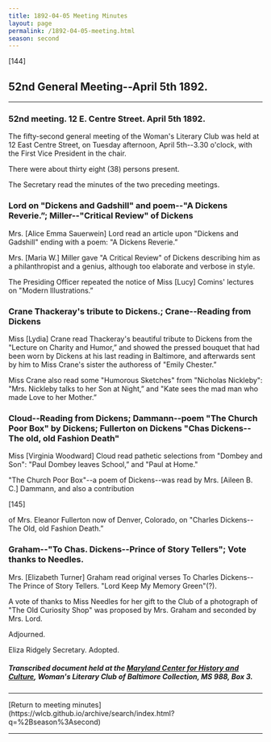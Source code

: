 ```yaml
---
title: 1892-04-05 Meeting Minutes
layout: page
permalink: /1892-04-05-meeting.html
season: second
---
```


<style>
    #maincontent{
        font-size:1.4em;
    }
</style>
[144]

## 52nd General Meeting--April 5th 1892.
<hr>

### 52nd meeting. 12 E. Centre Street. April 5th 1892.

The fifty-second general meeting of the Woman's Literary Club was held at 12 East Centre Street, on Tuesday afternoon, April 5th--3.30 o'clock, with the First Vice President in the chair.

There were about thirty eight (38) persons present.

The Secretary read the minutes of the two preceding meetings.

### Lord on "Dickens and Gadshill" and poem--"A Dickens Reverie.”; Miller--"Critical Review" of Dickens

Mrs. [Alice Emma Sauerwein] Lord read an article upon "Dickens and Gadshill" ending with a poem: "A Dickens Reverie.”

Mrs. [Maria W.] Miller gave "A Critical Review" of Dickens describing him as a philanthropist and a genius, although too elaborate and verbose in style.

The Presiding Officer repeated the notice of Miss [Lucy] Comins' lectures on "Modern Illustrations.”

### Crane Thackeray's tribute to Dickens.; Crane--Reading from Dickens

Miss [Lydia] Crane read Thackeray's beautiful tribute to Dickens from the "Lecture on Charity and Humor,” and showed the pressed bouquet that had been worn by Dickens at his last reading in Baltimore, and afterwards sent by him to Miss Crane's sister the authoress of "Emily Chester.”

Miss Crane also read some "Humorous Sketches" from "Nicholas Nickleby": "Mrs. Nickleby talks to her Son at Night,” and "Kate sees the mad man who made Love to her Mother.”

### Cloud--Reading from Dickens; Dammann--poem "The Church Poor Box" by Dickens; Fullerton on Dickens "Chas Dickens--The old, old Fashion Death"

Miss [Virginia Woodward] Cloud read pathetic selections from "Dombey and Son": "Paul Dombey leaves School,” and "Paul at Home."

"The Church Poor Box"--a poem of Dickens--was read by Mrs. [Aileen B. C.] Dammann, and also a contribution

[145]

of Mrs. Eleanor Fullerton now of Denver, Colorado, on "Charles Dickens--The Old, old Fashion Death.”

### Graham--"To Chas. Dickens--Prince of Story Tellers"; Vote thanks to Needles.

Mrs. [Elizabeth Turner] Graham read original verses To Charles Dickens--The Prince of Story Tellers. "Lord Keep My Memory Green"(?).

A vote of thanks to Miss Needles for her gift to the Club of a photograph of "The Old Curiosity Shop" was proposed by Mrs. Graham and seconded by Mrs. Lord.

Adjourned.

Eliza Ridgely
Secretary.
Adopted.

##### Transcribed document held at the [Maryland Center for History and Culture](http://mdhs.org/), Woman's Literary Club of Baltimore Collection, MS 988, Box 3. 

<hr>
[Return to meeting minutes](https://wlcb.github.io/archive/search/index.html?q=%2Bseason%3Asecond)
<hr>